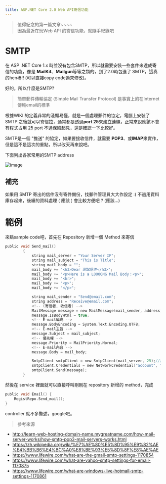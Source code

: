 ```yaml
---
title: ASP.NET Core 2.0 Web API寄信功能
---
```

>值得紀念的第一篇文章~~~~  
因為最近在玩Web API 的寄信功能，就隨手紀錄吧


# SMTP
在 ASP .NET Core 1.x 時並沒有包含SMTP，所以就需要安裝一些套件來達成寄信的功能，像是
**MailKit**、**Mailgun**等等之類的，到了2.0時包進了 SMTP，這真的hen棒!! (可以直接copy code過來修改)。  

好的，所以什麼是SMTP?
>簡單郵件傳輸協定 (Simple Mail Transfer Protocol) 是事實上的在Internet傳輸email的標準

根據WIKI 的定義非常的淺顯易懂，就是一個處理郵件的協定，電腦上安裝了 SMTP 之後就可以寄信拉，通常都是透過**port 25**來建立連線，正常來說應該不會有程式占用 25 port 不過保險起見，還是確認一下比較好。  

SMTP是一個 "推送" 的協定，如果要接收信件，就需要 **POP3**、或**IMAP**來實作，
但是這不是這次的重點，所以改天再來說吧。  

下面列出各家常用的SMTP address  

![image](https://i.imgur.com/GLCbohj.png)

## 補充
如果用 SMTP 寄出的信件沒有寄件備份，找郵件管理員大大作設定 :) 不過用資料庫存起來，後續的資料處理 ( 應該 ) 會比較方便吧 ? (應該...)

# 範例
來點sample code吧，首先在 Repository 新增一個 Method 來寄信

``` C
public void Send_mail()
        {
            string mail_server = "Your Server IP";
            string mail_subject = "This is Title";
            string mail_body = "";
            mail_body += "<h3>Dear 測試信件</h3>";
            mail_body += "<p>Here is a LOOOONG Mail Body：<p>";
            mail_body += "<br>";
            mail_body += "<p>";
            mail_body += "</p>";

            string mail_sender = "Send@email.com";
            string address = "Receive@email.com";
            <!-- (寄信者, 收信者) -->
            MailMessage message = new MailMessage(mail_sender, address);
            message.IsBodyHtml = true;
            <!-- E-mail編碼 -->
            message.BodyEncoding = System.Text.Encoding.UTF8;
            <!-- E-mail主旨 -->
            message.Subject = mail_subject;
            <!-- 優先權 -->
            message.Priority = MailPriority.Normal; 
            <!-- E-mail內容 -->
            message.Body = mail_body;

            SmtpClient smtpClient = new SmtpClient(mail_server, 25);//設定E-mail Server和port
            smtpClient.Credentials = new NetworkCredential("account", "password");
            smtpClient.Send(message);
        }
```

然後在 service 裡面就可以直接呼叫剛剛在 repository 新增的 method，完成

``` C
public void Email() {
    RegistRepo.Send_mail();
}
```
controller 就不多贅述，google吧。


>參考來源
 * http://learn-web-hosting-domain-name.mygreatname.com/how-mail-server-works/how-smtp-pop3-mail-servers-works.html
 * https://zh.wikipedia.org/wiki/%E7%AE%80%E5%8D%95%E9%82%AE%E4%BB%B6%E4%BC%A0%E8%BE%93%E5%8D%8F%E8%AE%AE 
 * https://www.lifewire.com/what-are-the-gmail-smtp-settings-1170854
 * https://www.lifewire.com/what-are-yahoo-smtp-settings-for-email-1170875
 * https://www.lifewire.com/what-are-windows-live-hotmail-smtp-settings-1170861


